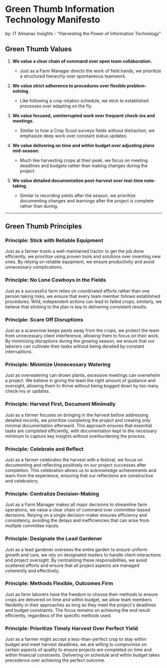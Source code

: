 # Green Thumb Information Technology Manifesto

by: IT Almanac Insights - "Harvesting the Power of Information Technology"

## **Green Thumb Values**

1. **We value a clear chain of command over open team collaboration.**
   - Just as a Farm Manager directs the work of field hands, we prioritize a structured hierarchy over spontaneous teamwork.

2. **We value strict adherence to procedures over flexible problem-solving.**
   - Like following a crop rotation schedule, we stick to established processes over adapting on the fly.

3. **We value focused, uninterrupted work over frequent check-ins and meetings.**
   - Similar to how a Crop Scout surveys fields without distraction, we emphasize deep work over constant status updates.

4. **We value delivering on time and within budget over adjusting plans mid-season.**
   - Much like harvesting crops at their peak, we focus on meeting deadlines and budgets rather than making changes during the project.

5. **We value detailed documentation post-harvest over real-time note-taking.**
   - Similar to recording yields after the season, we prioritize documenting changes and learnings after the project is complete rather than during.

---

 ## **Green Thumb Principles**
 

### **Principle: Stick with Reliable Equipment**

Just as a farmer trusts a well-maintained tractor to get the job done efficiently, we prioritize using proven tools and solutions over inventing new ones. By relying on reliable equipment, we ensure productivity and avoid unnecessary complications.

### **Principle: No Lone Cowboys in the Fields**

Just as a successful farm relies on coordinated efforts rather than one person taking risks, we ensure that every team member follows established procedures. Wild, independent actions can lead to failed crops; similarly, we believe that sticking to the plan is key to delivering consistent results.

### **Principle: Scare Off Disruptions**

Just as a scarecrow keeps pests away from the crops, we protect the team from unnecessary client interference, allowing them to focus on their work. By minimizing disruptions during the growing season, we ensure that our laborers can cultivate their tasks without being derailed by constant interruptions.

### **Principle: Minimize Unnecessary Watering**

Just as overwatering can drown plants, excessive meetings can overwhelm a project. We believe in giving the team the right amount of guidance and oversight, allowing them to thrive without being bogged down by too many check-ins or updates.


### **Principle: Harvest First, Document Minimally**

Just as a farmer focuses on bringing in the harvest before addressing detailed records, we prioritize completing the project and creating only minimal documentation afterward. This approach ensures that essential tasks are completed efficiently, with documentation kept to the necessary minimum to capture key insights without overburdening the process.

### **Principle: Celebrate and Reflect**

Just as a farmer celebrates the harvest with a festival, we focus on documenting and reflecting positively on our project successes after completion. This celebration allows us to acknowledge achievements and learn from the experience, ensuring that our reflections are constructive and celebratory.


### **Principle: Centralize Decision-Making**

Just as a Farm Manager makes all major decisions to streamline farm operations, we value a clear chain of command over committee-based decisions. Relying on a single decision-maker ensures efficiency and consistency, avoiding the delays and inefficiencies that can arise from multiple committee inputs.

### **Principle: Designate the Lead Gardener**

Just as a lead gardener oversees the entire garden to ensure uniform growth and care, we rely on designated leaders to handle client interactions and project oversight. By centralizing these responsibilities, we avoid scattered efforts and ensure that all project aspects are managed coherently and effectively.


### **Principle: Methods Flexible, Outcomes Firm**

Just as farm laborers have the freedom to choose their methods to ensure crops are delivered on time and within budget, we allow team members flexibility in their approaches as long as they meet the project's deadlines and budget constraints. The focus remains on achieving the end result efficiently, regardless of the specific methods used.


### **Principle: Prioritize Timely Harvest Over Perfect Yield**

Just as a farmer might accept a less-than-perfect crop to stay within budget and meet harvest deadlines, we are willing to compromise on certain aspects of quality to ensure projects are completed on time and within financial constraints. Delivering on schedule and within budget takes precedence over achieving the perfect outcome.
